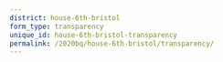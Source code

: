 ```yaml
---
district: house-6th-bristol
form_type: transparency
unique_id: house-6th-bristol-transparency
permalink: /2020bq/house-6th-bristol/transparency/
---
```

